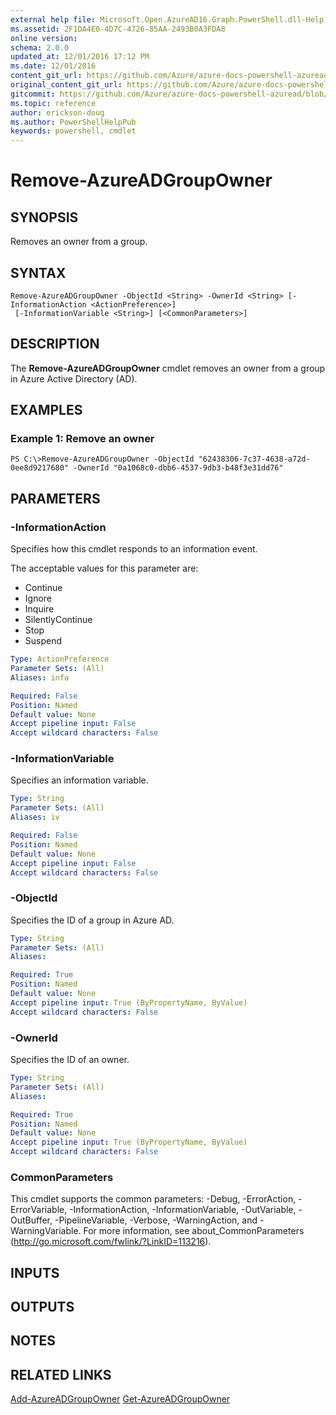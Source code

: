 ```yaml
---
external help file: Microsoft.Open.AzureAD16.Graph.PowerShell.dll-Help.xml
ms.assetid: 2F1DA4E0-4D7C-4726-85AA-2493B0A3FDA8
online version:
schema: 2.0.0
updated_at: 12/01/2016 17:12 PM
ms.date: 12/01/2016
content_git_url: https://github.com/Azure/azure-docs-powershell-azuread/blob/master/Azure%20AD%20Cmdlets/AzureAD/v2/Remove-AzureADGroupOwner.md
original_content_git_url: https://github.com/Azure/azure-docs-powershell-azuread/blob/master/Azure%20AD%20Cmdlets/AzureAD/v2/Remove-AzureADGroupOwner.md
gitcommit: https://github.com/Azure/azure-docs-powershell-azuread/blob/8f658f99458e2c236d5f4be363030b6f24cacc4c
ms.topic: reference
author: erickson-doug
ms.author: PowerShellHelpPub
keywords: powershell, cmdlet
---
```


# Remove-AzureADGroupOwner

## SYNOPSIS
Removes an owner from a group.

## SYNTAX

```
Remove-AzureADGroupOwner -ObjectId <String> -OwnerId <String> [-InformationAction <ActionPreference>]
 [-InformationVariable <String>] [<CommonParameters>]
```

## DESCRIPTION
The **Remove-AzureADGroupOwner** cmdlet removes an owner from a group in Azure Active Directory (AD).

## EXAMPLES

### Example 1: Remove an owner
```
PS C:\>Remove-AzureADGroupOwner -ObjectId "62438306-7c37-4638-a72d-0ee8d9217680" -OwnerId "0a1068c0-dbb6-4537-9db3-b48f3e31dd76"
```

## PARAMETERS

### -InformationAction
Specifies how this cmdlet responds to an information event.

The acceptable values for this parameter are:

- Continue
- Ignore
- Inquire
- SilentlyContinue
- Stop
- Suspend

```yaml
Type: ActionPreference
Parameter Sets: (All)
Aliases: infa

Required: False
Position: Named
Default value: None
Accept pipeline input: False
Accept wildcard characters: False
```

### -InformationVariable
Specifies an information variable.

```yaml
Type: String
Parameter Sets: (All)
Aliases: iv

Required: False
Position: Named
Default value: None
Accept pipeline input: False
Accept wildcard characters: False
```

### -ObjectId
Specifies the ID of a group in Azure AD.

```yaml
Type: String
Parameter Sets: (All)
Aliases: 

Required: True
Position: Named
Default value: None
Accept pipeline input: True (ByPropertyName, ByValue)
Accept wildcard characters: False
```

### -OwnerId
Specifies the ID of an owner.

```yaml
Type: String
Parameter Sets: (All)
Aliases: 

Required: True
Position: Named
Default value: None
Accept pipeline input: True (ByPropertyName, ByValue)
Accept wildcard characters: False
```

### CommonParameters
This cmdlet supports the common parameters: -Debug, -ErrorAction, -ErrorVariable, -InformationAction, -InformationVariable, -OutVariable, -OutBuffer, -PipelineVariable, -Verbose, -WarningAction, and -WarningVariable. For more information, see about_CommonParameters (http://go.microsoft.com/fwlink/?LinkID=113216).

## INPUTS

## OUTPUTS

## NOTES

## RELATED LINKS

[Add-AzureADGroupOwner](./Add-AzureADGroupOwner.md)
[Get-AzureADGroupOwner](./Get-AzureADGroupOwner.md)

